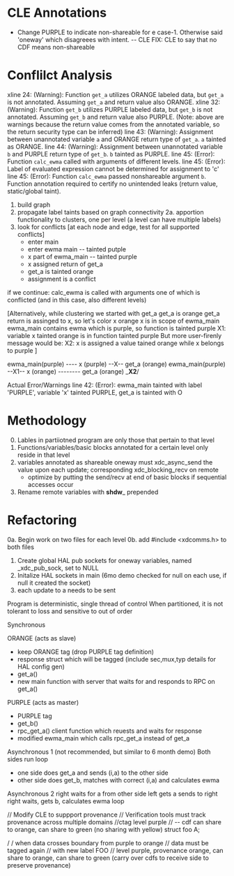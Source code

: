 # CLE Annotations
- Change PURPLE to indicate non-shareable for e case-1. Otherwise said 'oneway' which disagreees with intent.
   -- CLE FIX: CLE to say that no CDF means non-shareable
   


# Conflilct Analysis
xline 24: (Warning): Function `get_a` utilizes ORANGE labeled data, but `get_a` is not annotated. Assuming `get_a` and return value also ORANGE. 
xline 32: (Warning): Function `get_b` utilizes PURPLE labeled data, but `get_b` is not annotated. Assuming `get_b` and return value also PURPLE.
(Note: above are warnings because the return value comes from the annotated variable, so the return security type can be inferred)
line 43: (Warning): Assignment between unannotated variable `a` and ORANGE return type of `get_a`. `a` tainted as ORANGE.
line 44: (Warning): Assignment between unannotated variable `b` and PURPLE return type of `get_b`. `b` tainted as PURPLE.
line 45: (Error):   Function `calc_ewma` called with arguments of different levels.
line 45: (Error):   Label of evaluated expression cannot be determined for assignment to 'c'
line 45: (Error):   Function `calc_ewma` passed nonshareable argument `b`. Function annotation required to certify no unintended leaks (return value, static/global taint).

1. build graph
2. propagate label taints based on graph connectivity
2a. apportion functionality to clusters, one per level (a level can have multiple labels)
3. look for conflicts [at each node and edge, test for all supported conflicts]
   - enter main
   - enter ewma main -- tainted putple
   - x part of ewma_main -- tainted purple
   - x assigned return of get_a
   - get_a is tainted orange
   - assignment is a conflict

  if we continue: calc_ewma is called with arguments one of which is conflicted (and in this case, also different levels)

  [Alternatively, while clustering we started with get_a
   get_a is orange
   get_a return is assinged to x, so let's color x orange
   x is in scope of ewma_main
   ewma_main contains ewma which is purple, so function is tainted purple
   X1: variable x tainted orange is in function tainted purple
   But more user-firenly message would be:
   X2: x is assigned a value tained orange while x belongs to purple
  ]


ewma_main(purple) ---- x (purple) --X-- get_a (orange)
ewma_main(purple) --X1-- x (orange) -------- get_a (orange)
                    \_______X2______/




Actual Error/Warnings
line 42: (Error):   ewma_main tainted with label 'PURPLE', variable 'x' tainted PURPLE, get_a is tainted with O 

# Methodology
0. Lables in partiiotned program are only those that pertain to that level
1. Functions/variables/basic blocks annotated for a certain level only reside in that level
2. variables annotated as shareable oneway must xdc_async_send the value upon each update; corresponding xdc_blocking_recv on remote
   - optimize by putting the send/recv at end of basic blocks if sequential accesses occur
3. Rename remote variables with __shdw___ prepended

# Refactoring
0a. Begin work on two files for each level
0b. add #include <xdcomms.h> to both files
1. Create global HAL pub sockets for oneway variables, named <orig var name>_xdc_pub_sock, set to NULL
2. Initalize HAL sockets in main (6mo demo checked for null on each use, if null it created the socket)
3. each update to a needs to be sent

Program is deterministic, single thread of control
When partitioned, it is not tolerant to loss and sensitive to out of order


Synchronous

ORANGE (acts as slave)
- keep ORANGE tag (drop PURPLE tag definition)
- response struct which will be tagged (include sec,mux,typ details for HAL config gen) 
- get_a()
- new main function with server that waits for and responds to RPC on get_a()

PURPLE (acts as master)
- PURPLE tag
- get_b()
- rpc_get_a() client function which reuests and waits for response
- modified ewma_main which calls rpc_get_a instead of get_a
  
Asynchronous 1 (not recommended, but similar to 6 month demo)
Both sides run loop
  - one side does get_a and sends (i,a) to the other side
  - other side does get_b, matches with correct (i,a) and calculates ewma

Asynchronous 2
right waits for a from other side
left gets a sends to right
right waits, gets b, calculates ewma
loop

// Modify CLE to suppport provenance
// Verification tools must track provenance across multiple domains
//ctag level purple
// -- cdf can share to orange, can share to green (no sharing with yellow)
struct foo A;

/ / when data crosses boundary from purple to orange
// data must be tagged again
// with new label FOO
// level purple, provenance orange, can share to orange, can share to green
(carry over cdfs to receive side to preserve provenance)
